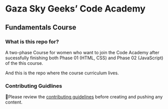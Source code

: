 # Gaza Sky Geeks’ Code Academy 
## Fundamentals Course


### What is this repo for? 
A two-phase Course for women who want to join the Code Academy after sucessfully finishing both Phase 01 (HTML, CSS) and Phase 02 (JavaScript) of the this course. 

And this is the repo where the course curriculum lives. 

### Contributing Guidlines
🚨Please review the [contributing guidelines](./CONTRIBUTING.md) before creating and pushing any content.
